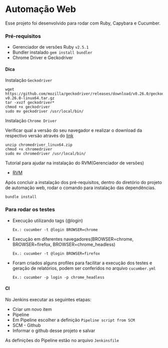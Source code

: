 # Automação Web 

Esse projeto foi desenvolvido para rodar com Ruby, Capybara e Cucumber.

### Pré-requisitos

- Gerenciador de versões Ruby `v2.5.1`
- Bundler instalado `gem install bundler`
- Chrome Driver e Geckodriver 

#### Dica
Instalação `Geckodriver`
 ```
 wget https://github.com/mozilla/geckodriver/releases/download/v0.26.0/geckodriver-v0.26.0-linux64.tar.gz
 tar -xvzf geckodriver*
 chmod +x geckodriver 
 sudo mv geckodriver /usr/local/bin/
```

Instalação `Chrome Driver`

Verificar qual a versão do seu navegador e realizar o download da respectivo versão através do [link](https://chromedriver.chromium.org/downloads)
 ```
 unzip chromedriver_linux64.zip
 chmod +x chromedriver 
 sudo mv chromedriver /usr/local/bin/
```

Tutorial para ajudar na instalação do RVM(Gerenciador de versões)
- [RVM](https://rvm.io/rvm/install)

Após concluir a instalação dos pré-requisitos, dentro do diretório do projeto de automação web, rodar o comando para instalação das dependências.

```
bundle install
```
### Para rodar os testes

- Execução utilizando tags (@login)
    ```
    Ex.: cucumber -t @login BROWSER=chrome 
    ```
- Execução em diferentes navegadores(BROWSER=chrome, BROWSER=firefox, BROWSER=chrome_headless)
    ```
    Ex.: cucumber -t @login BROWSER=firefox 
    ```    
- Foram criados alguns profiles para facilitar a execução dos testes e geração de relatórios, podem ser conferidos no arquivo `cucumber.yml` 
    ```
    Ex.: cucumber -p login -p chrome_headless
    ```
#### CI
No Jenkins executar as seguintes etapas: 
 - Criar um novo item
 - Pipeline
 - Em Pipeline escolher a definição `Pipeline script from SCM`
 - SCM - Github
 - Informar o github desse projeto e salvar

As definições do Pipeline estão no arquivo `Jenkinsfile`
